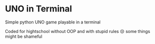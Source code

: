 # UNO in Terminal

Simple python UNO game playable in a terminal

Coded for hightschool without OOP and with stupid rules 😒 some things might be shameful
